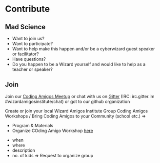 [//]: # (@TODO - make this file nice)

# Contribute

## Mad Science
* Want to join us?
* Want to participate?
* Want to help make this happen and/or be a cyberwizard guest speaker or facilitator?
* Have questions?
* Do you happen to be a Wizard yourself and would like to help as a teacher or speaker?

## Join
Join our [Coding Amigos Meetup](http://meetup.com/codingamigos) or chat with us on [Gitter](https://gitter.im/wizardamigosinstitute/chat) (IRC: irc.gitter.im #wizardamigosinstitute/chat) or got to our github organization

Create or join your local Wizard Amigos Institute Group
Coding Amigos Workshops / Bring Coding Amigos to your Community (school etc.) =>
* Program & Materials
* Organize COding Amigo Workshop [here](...)
- when
- where
- description
- no. of kids
=> Request to organize group
